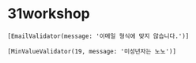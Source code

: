 # 31workshop

`[EmailValidator(message: '이메일 형식에 맞지 않습니다.')]`

`[MinValueValidator(19, message: '미성년자는 노노')]`

